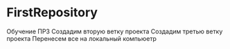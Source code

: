 # FirstRepository
Обучение ПР3
Создадим вторую ветку проекта
Создадим третью ветку проекта
Перенесем все на локальный компьюетр
